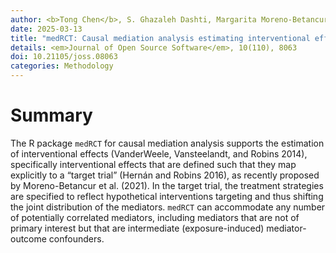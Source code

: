 ```yaml
---
author: <b>Tong Chen</b>, S. Ghazaleh Dashti, Margarita Moreno-Betancur
date: 2025-03-13
title: "medRCT: Causal mediation analysis estimating interventional effects mapped to a target trial in R"
details: <em>Journal of Open Source Software</em>, 10(110), 8063
doi: 10.21105/joss.08063
categories: Methodology
---
```


# Summary

The R package `medRCT` for causal mediation analysis supports the
estimation of interventional effects (VanderWeele, Vansteelandt, and
Robins 2014), specifically interventional effects that are defined such
that they map explicitly to a “target trial” (Hernán and Robins 2016),
as recently proposed by Moreno-Betancur et al. (2021). In the target
trial, the treatment strategies are specified to reflect hypothetical
interventions targeting and thus shifting the joint distribution of the
mediators. `medRCT` can accommodate any number of potentially correlated
mediators, including mediators that are not of primary interest but that
are intermediate (exposure-induced) mediator-outcome confounders.